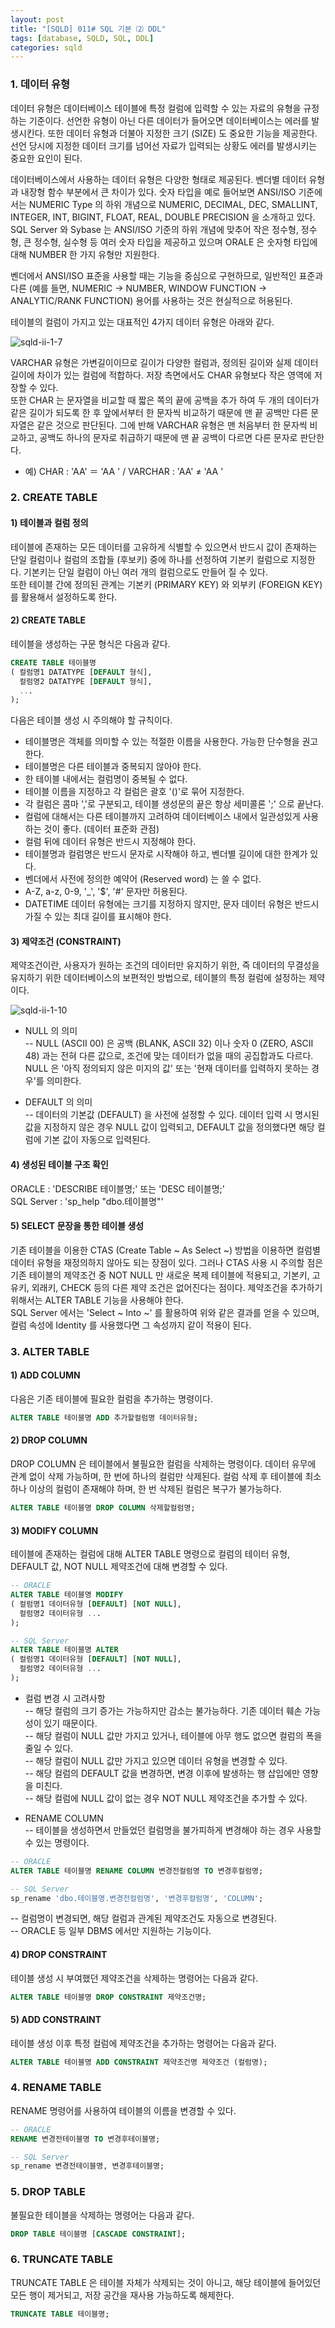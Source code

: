```yaml
---
layout: post
title: "[SQLD] 011# SQL 기본 ⑵ DDL"
tags: [database, SQLD, SQL, DDL]
categories: sqld
---
```



### 1. 데이터 유형  

데이터 유형은 데이터베이스 테이블에 특정 컬럼에 입력할 수 있는 자료의 유형을 규정하는 기준이다. 선언한 유형이 아닌 다른 데이터가 들어오면 데이터베이스는 에러를 발생시킨다. 또한 데이터 유형과 더불아 지정한 크기 (SIZE) 도 중요한 기능을 제공한다. 선언 당시에 지정한 데이터 크기를 넘어선 자료가 입력되는 상황도 에러를 발생시키는 중요한 요인이 된다.  

데이터베이스에서 사용하는 데이터 유형은 다양한 형태로 제공된다. 벤더별 데이터 유형과 내장형 함수 부분에서 큰 차이가 있다. 숫자 타입을 예로 들어보면 ANSI/ISO 기준에서는 NUMERIC Type 의 하위 개념으로 NUMERIC, DECIMAL, DEC, SMALLINT, INTEGER, INT, BIGINT, FLOAT, REAL, DOUBLE PRECISION 을 소개하고 있다. SQL Server 와 Sybase 는 ANSI/ISO 기준의 하위 개념에 맞추어 작은 정수형, 정수형, 큰 정수형, 실수형 등 여러 숫자 타입을 제공하고 있으며 ORALE 은 숫자형 타입에 대해 NUMBER 한 가지 유형만 지원한다.  

벤더에서 ANSI/ISO 표준을 사용할 때는 기능을 중심으로 구현하므로, 일반적인 표준과 다른 (예를 들면, NUMERIC → NUMBER, WINDOW FUNCTION → ANALYTIC/RANK FUNCTION) 용어를 사용하는 것은 현실적으로 허용된다.  

테이블의 컬럼이 가지고 있는 대표적인 4가지 데이터 유형은 아래와 같다.  

![sqld-ii-1-7](https://drive.google.com/uc?id=1gqDZqlQ-yplWQ5ucPlWXvlfS2s2JbuXY)  

VARCHAR 유형은 가변길이이므로 길이가 다양한 컬럼과, 정의된 길이와 실제 데이터 길이에 차이가 있는 컬럼에 적합하다. 저장 측면에서도 CHAR 유형보다 작은 영역에 저장할 수 있다.  
또한 CHAR 는 문자열을 비교할 때 짧은 쪽의 끝에 공백을 추가 하여 두 개의 데이터가 같은 길이가 되도록 한 후 앞에서부터 한 문자씩 비교하기 때문에 맨 끝 공백만 다른 문자열은 같은 것으로 판단된다. 그에 반해 VARCHAR 유형은 맨 처음부터 한 문자씩 비교하고, 공백도 하나의 문자로 취급하기 때문에 맨 끝 공백이 다르면 다른 문자로 판단한다.  
- 예) CHAR : 'AA' ＝ 'AA ' / VARCHAR : 'AA' ≠ 'AA '  




### 2. CREATE TABLE  

#### 1) 테이블과 컬럼 정의  

테이블에 존재하는 모든 데이터를 고유하게 식별할 수 있으면서 반드시 값이 존재하는 단일 컬럼이나 컬럼의 조합들 (후보키) 중에 하나를 선정하여 기본키 컬럼으로 지정한다. 기본키는 단일 컬럼이 아닌 여러 개의 컬럼으로도 만들어 질 수 있다.  
또한 테이블 간에 정의된 관계는 기본키 (PRIMARY KEY) 와 외부키 (FOREIGN KEY) 를 활용해서 설정하도록 한다.  


#### 2) CREATE TABLE

테이블을 생성하는 구문 형식은 다음과 같다.  

```sql
CREATE TABLE 테이블명
( 컬럼명1 DATATYPE [DEFAULT 형식],
  컬럼명2 DATATYPE [DEFAULT 형식],
  ...
);
```

다음은 테이블 생성 시 주의해야 할 규칙이다.  

- 테이블명은 객체를 의미할 수 있는 적절한 이름을 사용한다. 가능한 단수형을 권고한다.  
- 테이블명은 다른 테이블과 중복되지 않아야 한다.  
- 한 테이블 내에서는 컬럼명이 중복될 수 없다.  
- 테이블 이름을 지정하고 각 컬럼은 괄호 '()'로 묶어 지정한다.  
- 각 컬럼은 콤마 ','로 구분되고, 테이블 생성문의 끝은 항상 세미콜론 ';' 으로 끝난다.  
- 컬럼에 대해서는 다른 테이블까지 고려하여 데이터베이스 내에서 일관성있게 사용하는 것이 좋다. (데이터 표준화 관점)  
- 컬럼 뒤에 데이터 유형은 반드시 지정해야 한다.  
- 테이블명과 컬럼명은 반드시 문자로 시작해야 하고, 벤더별 길이에 대한 한계가 있다.  
- 벤더에서 사전에 정의한 예약어 (Reserved word) 는 쓸 수 없다.  
- A-Z, a-z, 0-9, '\_', '$', '#' 문자만 허용된다.  
- DATETIME 데이터 유형에는 크기를 지정하지 않지만, 문자 데이터 유형은 반드시 가질 수 있는 최대 길이를 표시해야 한다.


#### 3) 제약조건 (CONSTRAINT)  

제약조건이란, 사용자가 원하는 조건의 데이터만 유지하기 위한, 즉 데이터의 무결성을 유지하기 위한 데이터베이스의 보편적인 방법으로, 테이블의 특정 컬럼에 설정하는 제약이다.

![sqld-ii-1-10](https://drive.google.com/uc?id=1ibelnvgd7aKzdfVe9vg2JSDQB-9idRzH)  

- NULL 의 의미  
	-- NULL (ASCII 00) 은 공백 (BLANK, ASCII 32) 이나 숫자 0 (ZERO, ASCII 48) 과는 전혀 다른 값으로, 조건에 맞는 데이터가 없을 때의 공집합과도 다르다. NULL 은 '아직 정의되지 않은 미지의 값' 또는 '현재 데이터를 입력하지 못하는 경우'를 의미한다.  

- DEFAULT 의 의미  
	-- 데이터의 기본값 (DEFAULT) 을 사전에 설정할 수 있다. 데이터 입력 시 명시된 값을 지정하지 않은 경우 NULL 값이 입력되고, DEFAULT 값을 정의했다면 해당 컬럼에 기본 값이 자동으로 입력된다.  


#### 4) 생성된 테이블 구조 확인  
ORACLE : 'DESCRIBE 테이블명;' 또는 'DESC 테이블명;'  
SQL Server : 'sp_help "dbo.테이블명"'  


#### 5) SELECT 문장을 통한 테이블 생성  

기존 테이블을 이용한 CTAS (Create Table ~ As Select ~) 방법을 이용하면 컬럼별 데이터 유형을 재정의하지 않아도 되는 장점이 있다. 그러나 CTAS 사용 시 주의할 점은 기존 테이블의 제약조건 중 NOT NULL 만 새로운 복제 테이블에 적용되고, 기본키, 고유키, 외래키, CHECK 등의 다른 제약 조건은 없어진다는 점이다.  제약조건을 추가하기 위해서는 ALTER TABLE 기능을 사용해야 한다.  
SQL Server 에서는 'Select ~ Into ~' 를 활용하여 위와 같은 결과를 얻을 수 있으며, 컬럼 속성에 Identity 를 사용했다면 그 속성까지 같이 적용이 된다.  




### 3. ALTER TABLE  

#### 1) ADD COLUMN  

다음은 기존 테이블에 필요한 컬럼을 추가하는 명령이다.  

```sql
ALTER TABLE 테이블명 ADD 추가할컬럼명 데이터유형;
```


#### 2) DROP COLUMN  

DROP COLUMN 은 테이블에서 불필요한 컬럼을 삭제하는 명령이다. 데이터 유무에 관계 없이 삭제 가능하며, 한 번에 하나의 컬럼만 삭제된다. 컬럼 삭제 후 테이블에 최소 하나 이상의 컬럼이 존재해야 하며, 한 번 삭제된 컬럼은 복구가 불가능하다.  

```sql
ALTER TABLE 테이블명 DROP COLUMN 삭제할컬럼명;
```


#### 3) MODIFY COLUMN  

테이블에 존재하는 컬럼에 대해 ALTER TABLE 명령으로 컬럼의 테이터  유형, DEFAULT 값, NOT NULL 제약조건에 대해 변경할 수 있다.  

```sql
-- ORACLE
ALTER TABLE 테이블명 MODIFY
( 컬럼명1 데이터유형 [DEFAULT] [NOT NULL],
  컬럼명2 데이터유형 ...
);

-- SQL Server
ALTER TABLE 테이블명 ALTER
( 컬럼명1 데이터유형 [DEFAULT] [NOT NULL],
  컬럼명2 데이터유형 ...
);
```

- 컬럼 변경 시 고려사항  
	-- 해당 컬럼의 크기 증가는 가능하지만 감소는 불가능하다. 기존 데이터 훼손 가능성이 있기 때문이다.  
	-- 해당 컬럼이 NULL 값만 가지고 있거나, 테이블에 아무 행도 없으면 컬럼의 폭을 줄일 수 있다.  
	-- 해당 컬럼이 NULL 값만 가지고 있으면 데이터 유형을 변경할 수 있다.  
	-- 해당 컬럼의 DEFAULT 값을 변경하면, 변경 이후에 발생하는 행 삽입에만 영향을 미친다.  
	-- 해당 컬럼에 NULL 값이 없는 경우 NOT NULL 제약조건을 추가할 수 있다.  

- RENAME COLUMN  
	-- 테이블을 생성하면서 만들었던 컬럼명을 불가피하게 변경해야 하는 경우 사용할 수 있는 명령이다.  

```sql
-- ORACLE
ALTER TABLE 테이블명 RENAME COLUMN 변경전컬럼명 TO 변경후컬럼명;

-- SQL Server
sp_rename 'dbo.테이블명.변경전컬럼명', '변경후컬럼명', 'COLUMN';
```

-- 컬럼명이 변경되면, 해당 컬럼과 관계된 제약조건도 자동으로 변경된다.  
-- ORACLE 등 일부 DBMS 에서만 지원하는 기능이다.  


#### 4) DROP CONSTRAINT  

테이블 생성 시 부여했던 제약조건을 삭제하는 명령어는 다음과 같다.  

```sql
ALTER TABLE 테이블명 DROP CONSTRAINT 제약조건명;
```


#### 5) ADD CONSTRAINT  

테이블 생성 이후 특정 컬럼에 제약조건을 추가하는 명령어는 다음과 같다.  

```sql
ALTER TABLE 테이블명 ADD CONSTRAINT 제약조건명 제약조건 (컬럼명);
```




### 4. RENAME TABLE  

RENAME 명령어를 사용하여 테이블의 이름을 변경할 수 있다.  

```sql
-- ORACLE
RENAME 변경전테이블명 TO 변경후테이블명;

-- SQL Server
sp_rename 변경전테이블명, 변경후테이블명;
```




### 5. DROP TABLE  

불필요한 테이블을 삭제하는 명령어는 다음과 같다.  

```sql
DROP TABLE 테이블명 [CASCADE CONSTRAINT];
```




### 6. TRUNCATE TABLE  

TRUNCATE TABLE 은 테이블 자체가 삭제되는 것이 아니고, 해당 테이블에 들어있던 모든 행이 제거되고, 저장 공간을 재사용 가능하도록 해제한다.  

```sql
TRUNCATE TABLE 테이블명;
```

